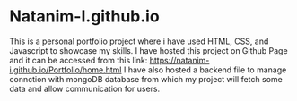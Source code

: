 # Natanim-I.github.io
This is a personal portfolio project where i have used HTML, CSS, and Javascript to showcase my skills.
I have hosted this project on Github Page and it can be accessed from this link: https://natanim-i.github.io/Portfolio/home.html
I have also hosted a backend file to manage connction with mongoDB database from which my project will fetch some data and allow communication for users.

